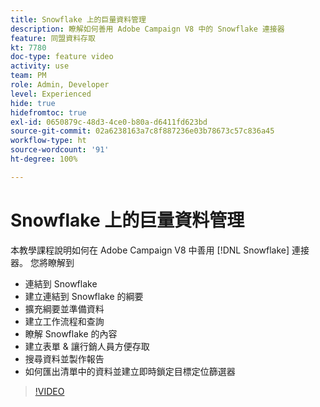 ```yaml
---
title: Snowflake 上的巨量資料管理
description: 瞭解如何善用 Adobe Campaign V8 中的 Snowflake 連接器
feature: 同盟資料存取
kt: 7780
doc-type: feature video
activity: use
team: PM
role: Admin, Developer
level: Experienced
hide: true
hidefromtoc: true
exl-id: 0650879c-48d3-4ce0-b80a-d6411fd623bd
source-git-commit: 02a6238163a7c8f887236e03b78673c57c836a45
workflow-type: ht
source-wordcount: '91'
ht-degree: 100%

---
```


# Snowflake 上的巨量資料管理

本教學課程說明如何在 Adobe Campaign V8 中善用 [!DNL Snowflake] 連接器。
您將瞭解到

* 連結到 Snowflake
* 建立連結到 Snowflake 的綱要
* 擴充綱要並準備資料
* 建立工作流程和查詢
* 瞭解 Snowflake 的內容
* 建立表單 &amp; 讓行銷人員方便存取
* 搜尋資料並製作報告
* 如何匯出清單中的資料並建立即時鎖定目標定位篩選器

>[!VIDEO](https://video.tv.adobe.com/v/31588?quality=12&learn=on)
